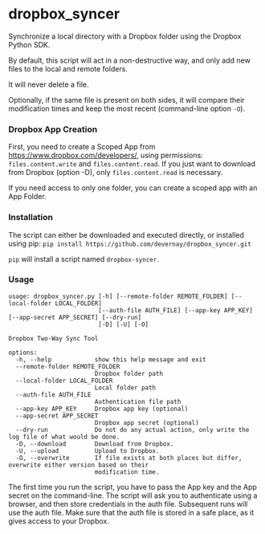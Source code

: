 # dropbox_syncer
Synchronize a local directory with a Dropbox folder using the Dropbox Python SDK.

By default, this script will act in a non-destructive way, and only add new files to the local and remote folders.

It will never delete a file.

Optionally, if the same file is present on both sides, it will compare their modification times and keep the most recent (command-line option `-O`).

### Dropbox App Creation

First, you need to create a Scoped App from https://www.dropbox.com/developers/, using permissions:
`files.content.write` and `files.content.read`. If you just want to download from Dropbox (option -D),
only `files.content.read` is necessary.

If you need access to only one folder, you can create a scoped app with an App Folder.

### Installation

The script can either be downloaded and executed directly, or installed using pip: `pip install https://github.com/devernay/dropbox_syncer.git`

`pip` will install a script named `dropbox-syncer`.

### Usage

```
usage: dropbox_syncer.py [-h] [--remote-folder REMOTE_FOLDER] [--local-folder LOCAL_FOLDER]
                         [--auth-file AUTH_FILE] [--app-key APP_KEY] [--app-secret APP_SECRET] [--dry-run]
                         [-D] [-U] [-O]

Dropbox Two-Way Sync Tool

options:
  -h, --help            show this help message and exit
  --remote-folder REMOTE_FOLDER
                        Dropbox folder path
  --local-folder LOCAL_FOLDER
                        Local folder path
  --auth-file AUTH_FILE
                        Authentication file path
  --app-key APP_KEY     Dropbox app key (optional)
  --app-secret APP_SECRET
                        Dropbox app secret (optional)
  --dry-run             Do not do any actual action, only write the log file of what would be done.
  -D, --download        Download from Dropbox.
  -U, --upload          Upload to Dropbox.
  -O, --overwrite       If file exists at both places but differ, overwrite either version based on their
                        modification time.
```

The first time you run the script, you have to pass the App key and the App secret on the command-line.
The script will ask you to authenticate using a browser, and then store credentials in the auth file.
Subsequent runs will use the auth file.  Make sure that the auth file is stored in a safe place, as
it gives access to your Dropbox.
